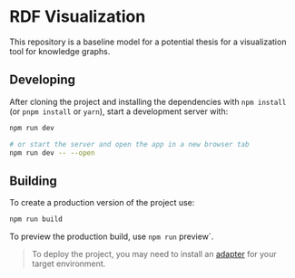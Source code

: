 # RDF Visualization

This repository is a baseline model for a potential thesis for a visualization tool for knowledge graphs.

## Developing

After cloning the project and installing the dependencies with `npm install` (or `pnpm install` or `yarn`), start a development server with:

```bash
npm run dev

# or start the server and open the app in a new browser tab
npm run dev -- --open
```

## Building

To create a production version of the project use:

```bash
npm run build
```

To preview the production build, use `npm run` preview`.

> To deploy the project, you may need to install an [adapter](https://kit.svelte.dev/docs/adapters) for your target environment.
